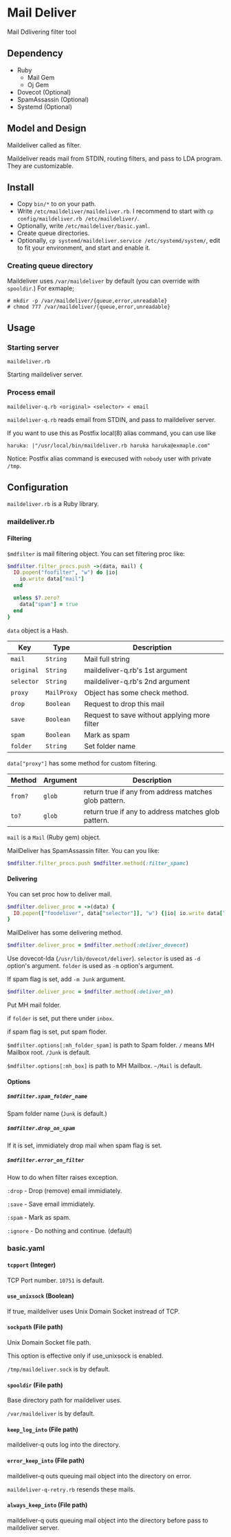 # Mail Deliver

Mail Ddlivering filter tool

## Dependency

* Ruby
    * Mail Gem
    * Oj Gem
* Dovecot (Optional)
* SpamAssassin (Optional)
* Systemd (Optional)

## Model and Design

Maildeliver called as filter.

Maildeliver reads mail from STDIN, routing filters, and pass to LDA program.
They are customizable.

## Install

* Copy `bin/*` to on your path.
* Write `/etc/maildeliver/maildeliver.rb`. I recommend to start with `cp config/maildeliver.rb /etc/maildeliver/`.
* Optionally, write `/etc/maildeliver/basic.yaml`.
* Create queue directories.
* Optionally, `cp systemd/maildeliver.service /etc/systemd/system/`, edit to fit your environment, and start and enable it.

### Creating queue directory

Maildeliver uses `/var/maildeliver` by default (you can override with `spooldir`.)
For exmaple;

```
# mkdir -p /var/maildeliver/{queue,error,unreadable}
# chmod 777 /var/maildeliver/{queue,error,unreadable}
```

## Usage

### Starting server

```
maildeliver.rb
```

Starting maildeliver server.

### Process email

```
maildeliver-q.rb <original> <selector> < email
```

`maildeliver-q.rb` reads email from STDIN, and pass to maildeliver server.

If you want to use this as Postfix local(8) alias command, you can use like

```aliases
haruka: |"/usr/local/bin/maildeliver.rb haruka haruka@exmaple.com"
```

Notice: Postfix alias command is execused with `nobody` user with private `/tmp`.

## Configuration

`maildeliver.rb` is a Ruby library.

### maildeliver.rb

#### Filtering

`$mdfilter` is mail filtering object.
You can set filtering proc like:

```ruby
$mdfilter.filter_procs.push ->(data, mail) {
  IO.popen("foofilter", "w") do |io|
    io.write data["mail"]
  end

  unless $?.zero?
    data["spam"] = true
  end
}
```

`data` object is a Hash.

|Key|Type|Description|
|-------|----|-----------------------|
|`mail`|`String`|Mail full string|
|`original`|`String`|maildeliver-q.rb's 1st argument|
|`selector`|`String`|maildeliver-q.rb's 2nd argument|
|`proxy`|`MailProxy`|Object has some check method.|
|`drop`|`Boolean`|Request to drop this mail|
|`save`|`Boolean`|Request to save without applying more filter|
|`spam`|`Boolean`|Mark as spam|
|`folder`|`String`|Set folder name|

`data["proxy"]` has some method for custom filtering.

|Method|Argument|Description|
|------|--------|-----------------------|
|`from?`|`glob`|return true if any from address matches glob pattern.|
|`to?`|`glob`|return true if any to address matches glob pattern.|

`mail` is a `Mail` (Ruby gem) object.

MailDeliver has SpamAssassin filter.
You can you like:

```ruby
$mdfilter.filter_procs.push $mdfilter.method(:filter_spamc)
```

#### Delivering

You can set proc how to deliver mail.

```ruby
$mdfilter.deliver_proc = ->(data) {
  IO.popen(["foodeliver", data["selector"]], "w") {|io| io.write data["mail"]}
}
```

MailDeliver has some delivering method.

```ruby
$mdfilter.deliver_proc = $mdfilter.method(:deliver_dovecot)
```

Use dovecot-lda (`/usr/lib/dovecot/deliver`).
`selector` is used as `-d` option's argument.
`folder` is used as `-m` option's argument.

If spam flag is set, add `-m Junk` argument.

```ruby
$mdfilter.deliver_proc = $mdfilter.method(:deliver_mh)
```

Put MH mail folder.

if `folder` is set, put there under `inbox`.

if spam flag is set, put spam floder.

`$mdfilter.options[:mh_folder_spam]` is path to Spam folder. `/` means MH Mailbox root. `/Junk` is default.

`$mdfilter.options[:mh_box]` is path to MH Mailbox. `~/Mail` is default.

#### Options

##### `$mdfilter.spam_folder_name`

Spam folder name (`Junk` is default.)

##### `$mdfilter.drop_on_spam`

If it is set, immidiately drop mail when spam flag is set.

##### `$mdfilter.error_on_filter`

How to do when filter raises exception.

`:drop` - Drop (remove) email immidiately.

`:save` - Save email immidiately.

`:spam` - Mark as spam.

`:ignore` - Do nothing and continue. (default)

### basic.yaml

#### `tcpport` (Integer)

TCP Port number.
`10751` is default.

#### `use_unixsock` (Boolean)

If true, maildeliver uses Unix Domain Socket instread of TCP.

#### `sockpath` (File path)

Unix Domain Socket file path.

This option is effective only if use_unixsock is enabled.

`/tmp/maildeliver.sock` is by default.

#### `spooldir` (File path)

Base directory path for maildeliver uses.

`/var/maildeliver` is by default.

#### `keep_log_into` (File path)

maildeliver-q outs log into the directory.

#### `error_keep_into` (File path)

maildeliver-q outs queuing mail object into the directory on error.

`maildeliver-q-retry.rb` resends these mails.

#### `always_keep_into` (File path)

maildeliver-q outs queuing mail object into the directory before pass to maildeliver server.


